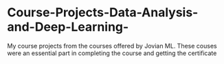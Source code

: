 # Course-Projects-Data-Analysis-and-Deep-Learning-
My course projects from the courses offered by Jovian ML. These couses were an essential part in completing the course and getting the certificate 
